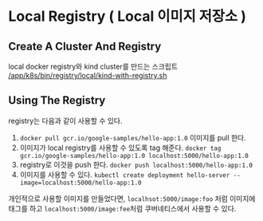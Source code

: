# Local Registry ( Local 이미지 저장소 )

## Create A Cluster And Registry
local docker registry와 kind cluster를 만드는 스크립트
[/app/k8s/bin/registry/local/kind-with-registry.sh](../example/registry/local/kind-with-registry.sh)

## Using The Registry
registry는 다음과 같이 사용할 수 있다.  
1. `docker pull gcr.io/google-samples/hello-app:1.0` 이미지를 pull 한다.
2. 이미지가 local registry를 사용할 수 있도록 tag 해준다. `docker tag gcr.io/google-samples/hello-app:1.0 localhost:5000/hello-app:1.0`
3. registry로 이것을 push 한다. `docker push localhost:5000/hello-app:1.0`
4. 이미지를 사용할 수 있다. `kubectl create deployment hello-server --image=localhost:5000/hello-app:1.0`

개인적으로 사용할 이미지를 만들었다면, `localhsot:5000/image:foo` 처럼 이미지에 태그를 하고 `localhost:5000/image:fee`처럼 쿠버네티스에서 사용할 수 있다.
